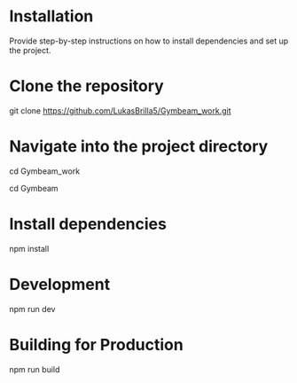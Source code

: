 # Installation

Provide step-by-step instructions on how to install dependencies and set up the project.
# Clone the repository
git clone https://github.com/LukasBrilla5/Gymbeam_work.git

# Navigate into the project directory
cd Gymbeam_work

cd Gymbeam

# Install dependencies
npm install

# Development
npm run dev

# Building for Production
npm run build
